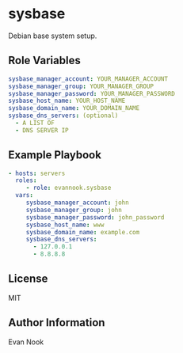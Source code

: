 sysbase
=======

Debian base system setup.

Role Variables
--------------

```yaml
sysbase_manager_account: YOUR_MANAGER_ACCOUNT
sysbase_manager_group: YOUR_MANAGER_GROUP
sysbase_manager_password: YOUR_MANAGER_PASSWORD
sysbase_host_name: YOUR_HOST_NAME
sysbase_domain_name: YOUR_DOMAIN_NAME
sysbase_dns_servers: (optional)
  - A LIST OF
  - DNS SERVER IP
```

Example Playbook
----------------

```yaml
- hosts: servers
  roles:
     - role: evannook.sysbase
  vars:
     sysbase_manager_account: john
     sysbase_manager_group: john
     sysbase_manager_password: john_password
     sysbase_host_name: www
     sysbase_domain_name: example.com
     sysbase_dns_servers:
       - 127.0.0.1
       - 8.8.8.8
```

License
-------

MIT

Author Information
------------------

Evan Nook

